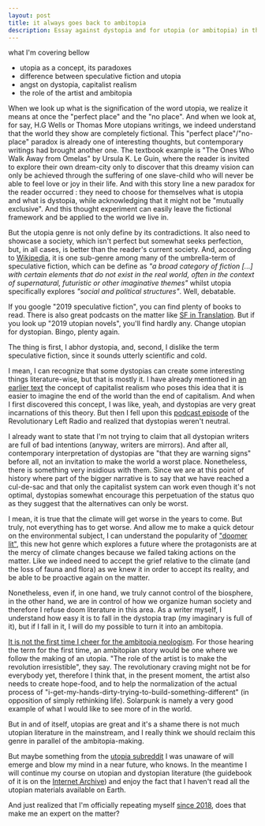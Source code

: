 ```yaml
---
layout: post
title: it always goes back to ambitopia
description: Essay against dystopia and for utopia (or ambitopia) in the lens of capitalist realism.
---
```


what I'm covering bellow
- utopia as a concept, its paradoxes
- difference between speculative fiction and utopia
- angst on dystopia, capitalist realism 
- the role of the artist and ambitopia

When we look up what is the signification of the word utopia, we realize it means at once the "perfect place" and the "no place". And when we look at, for say, H.G Wells or Thomas More utopians writings, we indeed understand that the world they show are completely fictional. This "perfect place"/"no-place" paradox is already one of interesting thoughts, but contemporary writings had brought another one. The textbook example is "The Ones Who Walk Away from Omelas" by Ursula K. Le Guin, where the reader is invited to explore their own dream-city only to discover that this dreamy vision can only be achieved through the suffering of one slave-child who will never be able to feel love or joy in their life. And with this story line a new paradox for the reader occurred : they need to choose for themselves what is utopia and what is dystopia, while acknowledging that it might not be "mutually exclusive". And this thought experiment can easily leave the fictional framework and be applied to the world we live in.

But the utopia genre is not only define by its contradictions. It also need to showcase a society, which isn't perfect but somewhat seeks perfection, but, in all cases, is better than the reader's current society. And, according to [Wikipedia](https://en.wikipedia.org/wiki/Speculative_fiction), it is one sub-genre among many of the umbrella-term of speculative fiction, which can be define as *"a broad category of fiction [...] with certain elements that do not exist in the real world, often in the context of supernatural, futuristic or other imaginative themes"* whilst utopia specifically explores *"social and political structures"*. Well, debatable. 

If you google "2019 speculative fiction", you can find plenty of books to read. There is also great podcasts on the matter like [SF in Translation](https://skiffyandfanty.com/podcasts/sfintranslation/). But if you look up "2019 utopian novels", you'll find hardly any.  Change utopian for dystopian. Bingo, plenty again.

The thing is first, I abhor dystopia, and, second, I dislike the term speculative fiction, since it sounds utterly scientific and cold. 

I mean, I can recognize that some dystopias can create some interesting things literature-wise, but that is mostly it. I have already mentioned in [an earlier text](https://ravirer.com/2020/06/05/diversity-of-tactics/) the concept of capitalist realism who poses this idea that it is easier to imagine the end of the world than the end of capitalism. And when I first discovered this concept, I was like, yeah, and dystopias are very great incarnations of this theory. But then I fell upon this [podcast episode](https://revolutionaryleftradio.libsyn.com/necrocapitalism) of the Revolutionary Left Radio and realized that dystopias weren't neutral. 

I already want to state that I'm not trying to claim that all dystopian writers are full of bad intentions (anyway, writers are mirrors). And after all, contemporary interpretation of dystopias are "that they are warning signs" before all, not an invitation to make the world a worst place. Nonetheless, there is something very insidious with them. Since we are at this point of history where part of the bigger narrative is to say that we have reached a cul-de-sac and that only the capitalist system can work even though it's not optimal, dystopias somewhat encourage this perpetuation of the status quo as they suggest that the alternatives can only be worst.

I mean, it is true that the climate will get worse in the years to come. But truly, not everything has to get worse. And allow me to make a quick detour on the environmental subject, I can understand the popularity of ["doomer lit"](https://www.wired.com/story/doomer-lit-climate-fiction/), this new hot genre which explores a future where the protagonists are at the mercy of climate changes because we failed taking actions on the matter. Like we indeed need to accept the grief relative to the climate (and the loss of fauna and flora) as we knew it in order to accept its reality, and be able to be proactive again on the matter. 

Nonetheless, even if, in one hand, we truly cannot control of the biosphere, in the other hand, we are in control of how we organize human society and therefore I refuse doom literature in this area. As a writer myself, I understand how easy it is to fall in the dystopia trap (my imaginary is full of it), but if I fall in it, I will do my possible to turn it into an ambitopia. 

[It is not the first time I cheer for the ambitopia neologism](http://lheuristique.ca/article.php?id=525). For those hearing the term for the first time, an ambitopian story would be one where we follow the making of an utopia. "The role of the artist is to make the revolution irresistible", they say. The revolutionary craving might not be for everybody yet, therefore I think that, in the present moment, the artist also needs to create hope-food, and to help the normalization of the actual process of "i-get-my-hands-dirty-trying-to-build-something-different" (in opposition of simply rethinking life). Solarpunk is namely a very good example of what I would like to see more of in the world.

But in and of itself, utopias are great and it's a shame there is not much utopian literature in the mainstream, and I really think we should reclaim this genre in parallel of the ambitopia-making. 

But maybe something from the [utopia subreddit](https://www.reddit.com/r/utopia) I was unaware of will emerge and blow my mind in a near future, who knows. In the meantime I will continue my course on utopian and dystopian literature (the guidebook of it is on the [Internet Archive](https://archive.org/details/GreatUtopianAndDystopianWorksOfLiterature)) and enjoy the fact that I haven't read all the utopian materials available on Earth.


And just realized that I'm officially repeating myself [since 2018](https://apprendrecommedumonde.wordpress.com/2018/11/28/reflexions-sur-la-science-fiction/), does that make me an expert on the matter?



